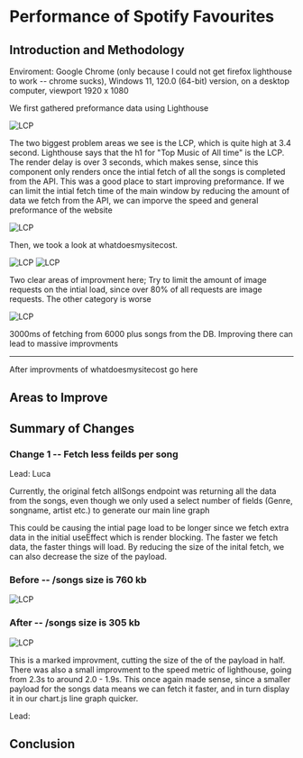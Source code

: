 # Performance of Spotify Favourites

## Introduction and Methodology

Enviroment: Google Chrome (only because I could not get firefox lighthouse to work -- chrome sucks), Windows 11, 120.0 (64-bit) version, on a desktop computer, viewport 1920 x 1080

We first gathered preformance data using Lighthouse

![LCP](./images/LCP_initial.PNG)

The two biggest problem areas we see is the LCP, which is quite high at 3.4 second. Lighthouse says that the h1 for "Top Music of All time" is the LCP. The render delay is over 3 seconds, which makes sense, since this component only renders once the intial fetch of all the songs is completed from the API. This was a good place to start improving preformance. If we can limit the intial fetch time of the main window by reducing the amount of data we fetch from the API, we can imporve the speed and general preformance of the website

![LCP](./images/H1.png)

Then, we took a look at whatdoesmysitecost.

![LCP](./images/wdmsc_initial.png)
![LCP](./images/bytes_initial.png)

Two clear areas of improvment here; Try to limit the amount of image requests on the intial load, since over 80% of all requests are image requests. The other category is worse

![LCP](./images/table_initial.png)

3000ms of fetching from 6000 plus songs from the DB. Improving there can lead to massive improvments

---

After improvments of whatdoesmysitecost go here


## Areas to Improve

## Summary of Changes 

### Change 1 -- Fetch less feilds per song

Lead: Luca

Currently, the original fetch allSongs endpoint was returning all the data from the songs,
even though we only used a select number of fields (Genre, songname, artist etc.) to generate our main line graph

This could be causing the intial page load to be longer since we fetch extra data in the initial useEffect which is render blocking. The faster we fetch data, the faster things will load. By reducing the size of the inital fetch, we can also decrease the size of the payload.

### Before -- /songs size is 760 kb
![LCP](./images/payload_initial.png)

### After -- /songs size is 305 kb
![LCP](./images/payload_after.png)

This is a marked improvment, cutting the size of the of the payload in half. There was also a small improvment to the speed metric of lighthouse, going from 2.3s to around 2.0 - 1.9s. This once again made sense, since a smaller payload for the songs data means we can fetch it faster, and in turn display it in our chart.js line graph quicker.

Lead: <!-- name main contributor to this change -->

## Conclusion

<!-- Summarize which changes had the greatest impact, note any surprising results and list 2-3 main 
things you learned from this experience. -->